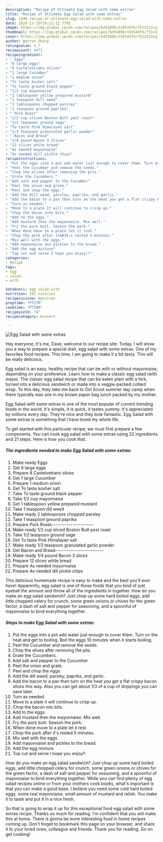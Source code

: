```yaml
---
description: "Recipe of Ultimate Egg Salad with some extras"
title: "Recipe of Ultimate Egg Salad with some extras"
slug: 1246-recipe-of-ultimate-egg-salad-with-some-extras
date: 2020-11-15T18:11:12.778Z
image: https://img-global.cpcdn.com/recipes/bd5589bc316544f6/751x532cq70/egg-salad-with-some-extras-recipe-main-photo.jpg
thumbnail: https://img-global.cpcdn.com/recipes/bd5589bc316544f6/751x532cq70/egg-salad-with-some-extras-recipe-main-photo.jpg
cover: https://img-global.cpcdn.com/recipes/bd5589bc316544f6/751x532cq70/egg-salad-with-some-extras-recipe-main-photo.jpg
author: Warren Sharp
ratingvalue: 4.7
reviewcount: 4473
recipeingredient:
- " Eggs"
- "8 large eggs"
- "8 Castelvetrano olives"
- "1 large Cucumber"
- "1 medium onion"
- "To taste kosher salt"
- "To taste ground black pepper"
- "1/2 cup mayonnaise"
- "1 tablespoon yellow prepared mustard"
- "1 teaspoon dill weed"
- "2 tablespoons chopped parsley"
- "1 teaspoon ground paprika"
- " Pork Roast"
- "1/2 cup sliced Boston Butt post roast"
- "1/2 teaspoon ground sage"
- "To taste Pink Himalayan salt"
- "1/3 teaspoon granulated garlic powder"
- " Bacon and Bread"
- "1/4 pound Bacon 3 slices"
- "12 slices white bread"
- "As needed mayonnaise"
- "As needed dill pickle chips"
recipeinstructions:
- "Put the eggs into a pot add water just enough to cover them. Turn on the heat and get to boiling. Boil the eggs 10 minutes when it starts boiling."
- "Peel the Cucumber and remove the seeds."
- "Chop the olives after removing the pits."
- "Grate the Cucumbers."
- "Add salt and pepper to the Cucumber"
- "Peel the onion and grate."
- "Peel and chop the eggs."
- "Add the dill weed, parsley, paprika, and garlic."
- "Add the bacon to a pan then turn on the heat you get a flat crispy bacon slices this way. Also you can get about 1/3 of a cup of drippings you can save later."
- "Turn as needed."
- "Move to a plate it will continue to crisp up."
- "Chop the bacon into bits."
- "Add to the eggs."
- "Add mustard then the mayonnaise. Mix well."
- "Fry the pork butt. Season the pork."
- "When done move to a plate let it rest."
- "Chop the pork after it&#39;s rested 5 minutes."
- "Mix well with the eggs."
- "Add mayonnaise and pickles to the bread."
- "Add the egg mixture"
- "Top cut and serve I hope you enjoy!!"
categories:
- Recipe
tags:
- egg
- salad
- with

katakunci: egg salad with 
nutrition: 265 calories
recipecuisine: American
preptime: "PT17M"
cooktime: "PT38M"
recipeyield: "4"
recipecategory: Dessert

---
```



![Egg Salad with some extras](https://img-global.cpcdn.com/recipes/bd5589bc316544f6/751x532cq70/egg-salad-with-some-extras-recipe-main-photo.jpg)

Hey everyone, it's me, Dave, welcome to our recipe site. Today, I will show you a way to prepare a special dish, egg salad with some extras. One of my favorites food recipes. This time, I am going to make it a bit tasty. This will be really delicious.

Egg salad is an easy, healthy recipe that can be with or without mayonnaise, depending on your preference. Learn how to make a classic egg salad (with mayo). The classic egg salad recipe that can be eaten plain with a fork, turned into a delicious sandwich or made into a veggie-packed collard wrap. To this day, they take me back to Girl Scout summer day camp when there typically was one in my brown paper bag lunch packed by my mother.

Egg Salad with some extras is one of the most popular of current trending foods in the world. It's simple, it is quick, it tastes yummy. It's appreciated by millions every day. They're nice and they look fantastic. Egg Salad with some extras is something that I have loved my whole life.


To get started with this particular recipe, we must first prepare a few components. You can cook egg salad with some extras using 22 ingredients and 21 steps. Here is how you cook that.

<!--inarticleads1-->

##### The ingredients needed to make Egg Salad with some extras:

1. Make ready  Eggs
1. Get 8 large eggs
1. Prepare 8 Castelvetrano olives
1. Get 1 large Cucumber
1. Prepare 1 medium onion
1. Get To taste kosher salt
1. Take To taste ground black pepper
1. Take 1/2 cup mayonnaise
1. Get 1 tablespoon yellow prepared mustard
1. Take 1 teaspoon dill weed
1. Make ready 2 tablespoons chopped parsley
1. Take 1 teaspoon ground paprika
1. Prepare  Pork Roast----------------------
1. Make ready 1/2 cup sliced Boston Butt post roast
1. Take 1/2 teaspoon ground sage
1. Get To taste Pink Himalayan salt
1. Make ready 1/3 teaspoon granulated garlic powder
1. Get  Bacon and Bread-------------------------
1. Make ready 1/4 pound Bacon 3 slices
1. Prepare 12 slices white bread
1. Prepare As needed mayonnaise
1. Prepare As needed dill pickle chips


This delicious homemade recipe is easy to make and the best you&#39;ll ever have! Apparently, egg salad is one of those foods that you kind of just eyeball the amount and throw all of the ingredients in together. How do you make an egg salad sandwich? Just chop up some hard boiled eggs, add little chopped celery for crunch, some green onions or chives for the green factor, a dash of salt and pepper for seasoning, and a spoonful of mayonnaise to bind everything together. 

<!--inarticleads2-->

##### Steps to make Egg Salad with some extras:

1. Put the eggs into a pot add water just enough to cover them. Turn on the heat and get to boiling. Boil the eggs 10 minutes when it starts boiling.
1. Peel the Cucumber and remove the seeds.
1. Chop the olives after removing the pits.
1. Grate the Cucumbers.
1. Add salt and pepper to the Cucumber
1. Peel the onion and grate.
1. Peel and chop the eggs.
1. Add the dill weed, parsley, paprika, and garlic.
1. Add the bacon to a pan then turn on the heat you get a flat crispy bacon slices this way. Also you can get about 1/3 of a cup of drippings you can save later.
1. Turn as needed.
1. Move to a plate it will continue to crisp up.
1. Chop the bacon into bits.
1. Add to the eggs.
1. Add mustard then the mayonnaise. Mix well.
1. Fry the pork butt. Season the pork.
1. When done move to a plate let it rest.
1. Chop the pork after it&#39;s rested 5 minutes.
1. Mix well with the eggs.
1. Add mayonnaise and pickles to the bread.
1. Add the egg mixture
1. Top cut and serve I hope you enjoy!!


How do you make an egg salad sandwich? Just chop up some hard boiled eggs, add little chopped celery for crunch, some green onions or chives for the green factor, a dash of salt and pepper for seasoning, and a spoonful of mayonnaise to bind everything together. While you can find plenty of egg salad recipes online or from your mothers cook books, what&#39;s important is that you can make a good base. I believe you need some cold hard boiled eggs, some real mayonnaise, small amount of mustard and relish. You make it to taste and put it in a nice fresh. 

So that is going to wrap it up for this exceptional food egg salad with some extras recipe. Thanks so much for reading. I'm confident that you will make this at home. There is gonna be more interesting food in home recipes coming up. Don't forget to bookmark this page on your browser, and share it to your loved ones, colleague and friends. Thank you for reading. Go on get cooking!
